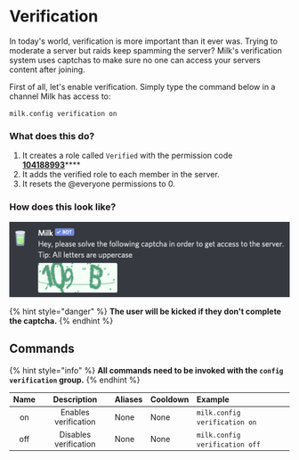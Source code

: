 # Verification

In today's world, verification is more important than it ever was. Trying to moderate a server but raids keep spamming the server? Milk's verification system uses captchas to make sure no one can access your servers content after joining.

First of all, let's enable verification. Simply type the command below in a channel Milk has access to:

```text
milk.config verification on
```

### **What does this do?**

1. It creates a role called `Verified` with the permission code[ **104188993**](https://discordapi.com/permissions.html#104188993)\*\*\*\*
2. It adds the verified role to each member in the server.
3. It resets the @everyone permissions to 0.

### **How does this look like?**

![](../.gitbook/assets/milk-captcha.png)

{% hint style="danger" %}
**The user will be kicked if they don't complete the captcha.**
{% endhint %}

## **Commands**

{% hint style="info" %}
**All commands need to be invoked with the `config verification` group.**
{% endhint %}

| Name | Description | Aliases | Cooldown | Example |
| :---: | :---: | :--- | :--- | :--- |
| on | Enables verification | None | None | `milk.config verification on` |
| off | Disables verification | None | None | `milk.config verification off` |

